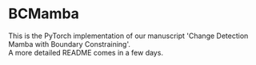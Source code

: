 # BCMamba
This is the PyTorch implementation of our manuscript 'Change Detection Mamba with Boundary Constraining'.<br>
A more detailed README comes in a few days.
